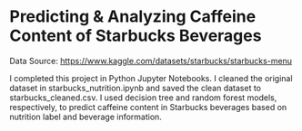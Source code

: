 # Predicting & Analyzing Caffeine Content of Starbucks Beverages

Data Source: https://www.kaggle.com/datasets/starbucks/starbucks-menu 

I completed this project in Python Jupyter Notebooks. I cleaned the original dataset in starbucks_nutrition.ipynb and saved the clean dataset to 
starbucks_cleaned.csv. I used decision tree and random forest models, respectively, to predict caffeine content in Starbucks beverages 
based on nutrition label and beverage information. 
